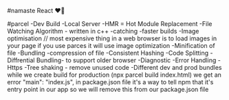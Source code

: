 #namaste React ❤️🧠

#parcel
-Dev Build
-Local Server
-HMR = Hot Module Replacement
-File Watching Algorithm - written in c++
-catching -faster builds
-Image optimisation
// most expensive thing in a web browser is to load images in your page
if you use parces it will use image optimization
-Minification of file 
-Bundling
-compression of file
-Consistent Hashing
-Code Splitting
-Diffrential Bundling- to support older browser
-Diagnostic
-Error Handling
-Https
-Tree shaking - remove unused code
-Different dev and prod bundles
while we create build for production (npx parcel build index.html) we get an error 
"main": "index.js", in package.json file  it's 
a way to tell npm that it's entry point in our app so we will remove this from our package.json file

